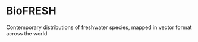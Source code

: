 # BioFRESH

Contemporary distributions of freshwater species, mapped in vector format across the world

